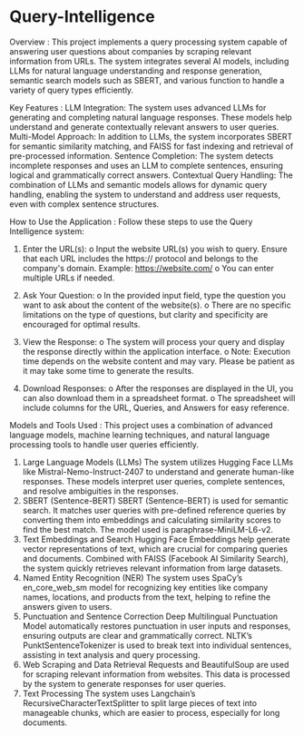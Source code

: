 # Query-Intelligence
Overview :
This project implements a query processing system capable of answering user questions about companies by scraping relevant information from URLs. The system integrates several AI models, including LLMs for natural language understanding and response generation, semantic search models such as SBERT, and various function to handle a variety of query types efficiently.

Key Features :
LLM Integration: The system uses advanced LLMs for generating and completing natural language responses. These models help understand and generate contextually relevant answers to user queries.
Multi-Model Approach: In addition to LLMs, the system incorporates SBERT for semantic similarity matching, and FAISS for fast indexing and retrieval of pre-processed information.
Sentence Completion: The system detects incomplete responses and uses an LLM to complete sentences, ensuring logical and grammatically correct answers.
Contextual Query Handling: The combination of LLMs and semantic models allows for dynamic query handling, enabling the system to understand and address user requests, even with complex sentence structures.

How to Use the Application :
Follow these steps to use the Query Intelligence system:
1.	Enter the URL(s):
  o	Input the website URL(s) you wish to query. Ensure that each URL includes the https:// protocol and belongs to the company's domain.
    	Example: https://website.com/
  o	You can enter multiple URLs if needed.

2.	Ask Your Question:
  o	In the provided input field, type the question you want to ask about the content of the website(s).
  o	There are no specific limitations on the type of questions, but clarity and specificity are encouraged for optimal results.

3.	View the Response:
  o	The system will process your query and display the response directly within the application interface.
  o	Note: Execution time depends on the website content and may vary. Please be patient as it may take some time to generate the results.

4.	Download Responses:
  o	After the responses are displayed in the UI, you can also download them in a spreadsheet format.
  o	The spreadsheet will include columns for the URL, Queries, and Answers for easy reference.

Models and Tools Used :
This project uses a combination of advanced language models, machine learning techniques, and natural language processing tools to handle user queries efficiently.
1. Large Language Models (LLMs)
The system utilizes Hugging Face LLMs like Mistral-Nemo-Instruct-2407 to understand and generate human-like responses. These models interpret user queries, complete sentences, and     resolve ambiguities in the responses.
2. SBERT (Sentence-BERT)
SBERT (Sentence-BERT) is used for semantic search. It matches user queries with pre-defined reference queries by converting them into embeddings and calculating similarity scores to find the best match. The model used is paraphrase-MiniLM-L6-v2.
3. Text Embeddings and Search
Hugging Face Embeddings help generate vector representations of text, which are crucial for comparing queries and documents. Combined with FAISS (Facebook AI Similarity Search), the system quickly retrieves relevant information from large datasets.
4. Named Entity Recognition (NER)
The system uses SpaCy’s en_core_web_sm model for recognizing key entities like company names, locations, and products from the text, helping to refine the answers given to users.
5. Punctuation and Sentence Correction
Deep Multilingual Punctuation Model automatically restores punctuation in user inputs and responses, ensuring outputs are clear and grammatically correct.
NLTK’s PunktSentenceTokenizer is used to break text into individual sentences, assisting in text analysis and query processing.
6. Web Scraping and Data Retrieval
Requests and BeautifulSoup are used for scraping relevant information from websites. This data is processed by the system to generate responses for user queries.
7. Text Processing
The system uses Langchain’s RecursiveCharacterTextSplitter to split large pieces of text into manageable chunks, which are easier to process, especially for long documents.

